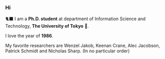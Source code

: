 ### Hi 
🐈‍⬛ I am a **Ph.D. student** at department of Information Science and Technology, **The University of Tokyo** 🏫.  

I love the year of **1986**. 

My favorite researchers are Wenzel Jakob, Keenan Crane, Alec Jacobson, Patrick Schmidt and Nicholas Sharp. (In no particular order)

<!--
**271806/271806** is a ✨ _special_ ✨ repository because its `README.md` (this file) appears on your GitHub profile.

Here are some ideas to get you started:

- 🔭 I’m currently working on ...
- 🌱 I’m currently learning ...
- 👯 I’m looking to collaborate on ...
- 🤔 I’m looking for help with ...
- 💬 Ask me about ...
- 📫 How to reach me: ...
- 😄 Pronouns: ...
- ⚡ Fun fact: ...
-->
